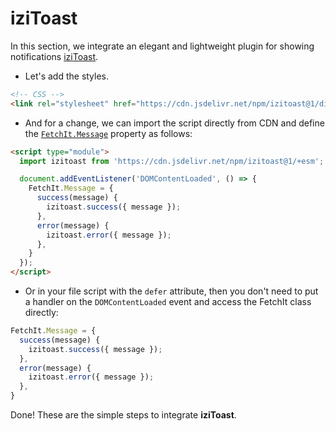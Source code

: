 # iziToast

In this section, we integrate an elegant and lightweight plugin for showing notifications [iziToast](https://izitoast.marcelodolza.com/).

- Let's add the styles.

```html
<!-- CSS -->
<link rel="stylesheet" href="https://cdn.jsdelivr.net/npm/izitoast@1/dist/css/iziToast.min.css">
```

- And for a change, we can import the script directly from CDN and define the [`FetchIt.Message`](/en/components/fetchit/frontend/class#fetchitmessage) property as follows:

```html
<script type="module">
  import izitoast from 'https://cdn.jsdelivr.net/npm/izitoast@1/+esm';

  document.addEventListener('DOMContentLoaded', () => {
    FetchIt.Message = {
      success(message) {
        izitoast.success({ message });
      },
      error(message) {
        izitoast.error({ message });
      },
    }
  });
</script>
```

- Or in your file script with the `defer` attribute, then you don't need to put a handler on the `DOMContentLoaded` event and access the FetchIt class directly:

```js
FetchIt.Message = {
  success(message) {
    izitoast.success({ message });
  },
  error(message) {
    izitoast.error({ message });
  },
}
```

Done! These are the simple steps to integrate **iziToast**.
